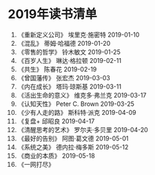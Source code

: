 # 2019年读书清单
1.  《重新定义公司》     埃里克·施密特              2019-01-10  
2.  《混乱》            蒂姆·哈福德               2019-01-20  
3.  《零售的哲学》       铃木敏文                  2019-01-25  
4.  《百岁人生》         琳达·格拉顿               2019-02-11  
5.  《共生》            陈春花                    2019-02-19  
6.  《曾国藩传》        张宏杰                    2019-03-03  
7.  《内在成长》        塔玛·琼斯基               2019-03-11  
8.  《活出生命的意义》   维克多·弗兰克              2019-03-17  
9.  《认知天性》        Peter C. Brown           2019-03-25  
10. 《少有人走的路》    斯科特·派克                2019-04-09  
11. 《复盘+           邱昭良                     2019-04-17  
12. 《清醒思考的艺术》  罗尔夫·多贝里               2019-04-20  
13. 《最好的告别》     阿图·葛文德                 2019-05-01  
14. 《系统之美》      德内拉·梅多斯                2019-05-12  
15. 《商业的本质》                              2019-05-18  
16. 《一网打尽》
